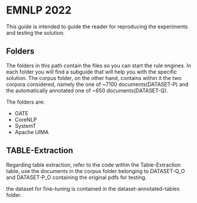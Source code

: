 # EMNLP 2022

This guide is intended to guide the reader for reproducing the experiments and testing the solution.

## Folders

The folders in this path contain the files so you can start the rule engines. In each folder you will find a subguide that will help you with the specific solution.
The corpus folder, on the other hand, contains within it the two corpora considered, namely the one of ~7100 documents(DATASET-P) and the automatically annotated one of ~650 documents(DATASET-Q).

The folders are:

* GATE
* CoreNLP
* SystemT
* Apache UIMA 

## TABLE-Extraction

Regarding table extraction, refer to the code within the Table-Extraction table, use the documents in the corpus folder belonging to DATASET-Q_O and DATASET-P_O containing the original pdfs for testing.

the dataset for fine-tuning is contained in the dataset-annotated-tables folder.

